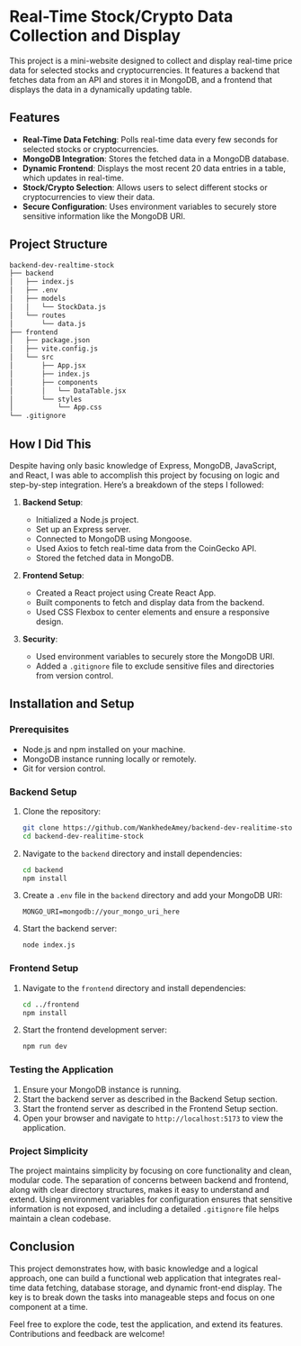 # Real-Time Stock/Crypto Data Collection and Display

This project is a mini-website designed to collect and display real-time price data for selected stocks and cryptocurrencies. It features a backend that fetches data from an API and stores it in MongoDB, and a frontend that displays the data in a dynamically updating table.



## Features

- **Real-Time Data Fetching**: Polls real-time data every few seconds for selected stocks or cryptocurrencies.
- **MongoDB Integration**: Stores the fetched data in a MongoDB database.
- **Dynamic Frontend**: Displays the most recent 20 data entries in a table, which updates in real-time.
- **Stock/Crypto Selection**: Allows users to select different stocks or cryptocurrencies to view their data.
- **Secure Configuration**: Uses environment variables to securely store sensitive information like the MongoDB URI.

## Project Structure

```bash
backend-dev-realtime-stock
├── backend
│   ├── index.js
│   ├── .env
│   ├── models
│   │   └── StockData.js
│   └── routes
│       └── data.js
├── frontend
│   ├── package.json
│   ├── vite.config.js
│   └── src
│       ├── App.jsx
│       ├── index.js
│       ├── components
│       │   └── DataTable.jsx
│       └── styles
│           └── App.css
└── .gitignore
```

## How I Did This

Despite having only basic knowledge of Express, MongoDB, JavaScript, and React, I was able to accomplish this project by focusing on logic and step-by-step integration. Here’s a breakdown of the steps I followed:

1. **Backend Setup**:
    - Initialized a Node.js project.
    - Set up an Express server.
    - Connected to MongoDB using Mongoose.
    - Used Axios to fetch real-time data from the CoinGecko API.
    - Stored the fetched data in MongoDB.

2. **Frontend Setup**:
    - Created a React project using Create React App.
    - Built components to fetch and display data from the backend.
    - Used CSS Flexbox to center elements and ensure a responsive design.

3. **Security**:
    - Used environment variables to securely store the MongoDB URI.
    - Added a `.gitignore` file to exclude sensitive files and directories from version control.

## Installation and Setup

### Prerequisites

- Node.js and npm installed on your machine.
- MongoDB instance running locally or remotely.
- Git for version control.

### Backend Setup

1. Clone the repository:

    ```sh
    git clone https://github.com/WankhedeAmey/backend-dev-realitime-stock.git
    cd backend-dev-realitime-stock
    ```

2. Navigate to the `backend` directory and install dependencies:

    ```sh
    cd backend
    npm install
    ```

3. Create a `.env` file in the `backend` directory and add your MongoDB URI:

    ```env
    MONGO_URI=mongodb://your_mongo_uri_here
    ```

4. Start the backend server:

    ```sh
    node index.js
    ```

### Frontend Setup

1. Navigate to the `frontend` directory and install dependencies:

    ```sh
    cd ../frontend
    npm install
    ```

2. Start the frontend development server:

    ```sh
    npm run dev
    ```

### Testing the Application

1. Ensure your MongoDB instance is running.
2. Start the backend server as described in the Backend Setup section.
3. Start the frontend server as described in the Frontend Setup section.
4. Open your browser and navigate to `http://localhost:5173` to view the application.

### Project Simplicity

The project maintains simplicity by focusing on core functionality and clean, modular code. The separation of concerns between backend and frontend, along with clear directory structures, makes it easy to understand and extend. Using environment variables for configuration ensures that sensitive information is not exposed, and including a detailed `.gitignore` file helps maintain a clean codebase.

## Conclusion

This project demonstrates how, with basic knowledge and a logical approach, one can build a functional web application that integrates real-time data fetching, database storage, and dynamic front-end display. The key is to break down the tasks into manageable steps and focus on one component at a time.

Feel free to explore the code, test the application, and extend its features. Contributions and feedback are welcome!
